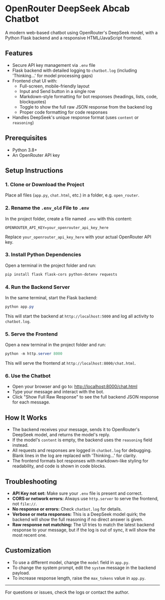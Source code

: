 # OpenRouter DeepSeek Abcab Chatbot

A modern web-based chatbot using OpenRouter's DeepSeek model, with a Python Flask backend and a responsive HTML/JavaScript frontend.

## Features
- Secure API key management via `.env` file
- Flask backend with detailed logging to `chatbot.log` (including 'Thinking...' for model processing gaps)
- Frontend chat UI with:
  - Full-screen, mobile-friendly layout
  - Input and Send button in a single row
  - Markdown-style formatting for bot responses (headings, lists, code, blockquotes)
  - Toggle to show the full raw JSON response from the backend log
  - Proper code formatting for code responses
- Handles DeepSeek's unique response format (uses `content` or `reasoning`)

## Prerequisites
- Python 3.8+
- An OpenRouter API key

## Setup Instructions

### 1. Clone or Download the Project
Place all files (`app.py`, `chat.html`, etc.) in a folder, e.g. `open_router`.

### 2. Rename the `.env_old` File to `.env`
In the project folder, create a file named `.env` with this content:
```
OPENROUTER_API_KEY=your_openrouter_api_key_here
```
Replace `your_openrouter_api_key_here` with your actual OpenRouter API key.

### 3. Install Python Dependencies
Open a terminal in the project folder and run:
```powershell
pip install flask flask-cors python-dotenv requests
```

### 4. Run the Backend Server
In the same terminal, start the Flask backend:
```powershell
python app.py
```
This will start the backend at `http://localhost:5000` and log all activity to `chatbot.log`.

### 5. Serve the Frontend
Open a new terminal in the project folder and run:
```powershell
python -m http.server 8000
```
This will serve the frontend at `http://localhost:8000/chat.html`.

### 6. Use the Chatbot
- Open your browser and go to: [http://localhost:8000/chat.html](http://localhost:8000/chat.html)
- Type your message and interact with the bot.
- Click "Show Full Raw Response" to see the full backend JSON response for each message.

## How It Works
- The backend receives your message, sends it to OpenRouter's DeepSeek model, and returns the model's reply.
- If the model's `content` is empty, the backend uses the `reasoning` field instead.
- All requests and responses are logged in `chatbot.log` for debugging. Blank lines in the log are replaced with 'Thinking...' for clarity.
- The frontend formats bot responses with markdown-like styling for readability, and code is shown in code blocks.

## Troubleshooting
- **API Key not set:** Make sure your `.env` file is present and correct.
- **CORS or network errors:** Always use `http.server` to serve the frontend, not `file://`.
- **No response or errors:** Check `chatbot.log` for details.
- **Verbose or meta responses:** This is a DeepSeek model quirk; the backend will show the full reasoning if no direct answer is given.
- **Raw response not matching:** The UI tries to match the latest backend response to your message, but if the log is out of sync, it will show the most recent one.

## Customization
- To use a different model, change the `model` field in `app.py`.
- To change the system prompt, edit the `system` message in the backend payload.
- To increase response length, raise the `max_tokens` value in `app.py`.

---

For questions or issues, check the logs or contact the author.

